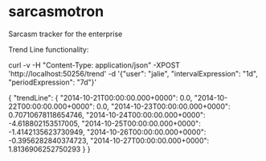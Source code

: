 sarcasmotron
============

Sarcasm tracker for the enterprise



Trend Line functionality:

curl -v -H "Content-Type: application/json" -XPOST 'http://localhost:50256/trend' -d '{"user": "jalie", "intervalExpression": "1d", "periodExpression": "7d"}'

{
    "trendLine": {
        "2014-10-21T00:00:00.000+0000": 0.0,
        "2014-10-22T00:00:00.000+0000": 0.0,
        "2014-10-23T00:00:00.000+0000": 0.70710678118654746,
        "2014-10-24T00:00:00.000+0000": -4.618802153517005,
        "2014-10-25T00:00:00.000+0000": -1.4142135623730949,
        "2014-10-26T00:00:00.000+0000": -0.3956282840374723,
        "2014-10-27T00:00:00.000+0000": 1.8136906252750293
    }
}